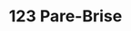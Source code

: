 ---
title: "123 Pare-Brise"
url: /cherbourg-en-cotentin/123-pare-brise/
shop: réparation de voitures
---